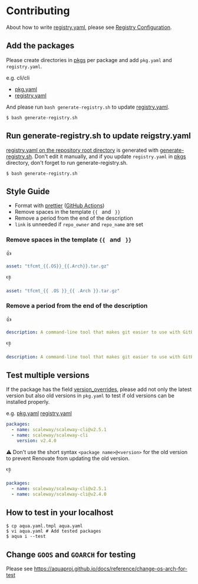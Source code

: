 # Contributing

About how to write [registry.yaml](registry.yaml), please see [Registry Configuration](https://aquaproj.github.io/docs/reference/registry-config).

## Add the packages

Please create directories in [pkgs](pkgs) per package and add `pkg.yaml` and `registry.yaml`.

e.g. cli/cli

- [pkg.yaml](pkgs/cli/cli/pkg.yaml)
- [registry.yaml](pkgs/cli/cli/registry.yaml)

And please run `bash generate-registry.sh` to update [registry.yaml](registry.yaml).

```console
$ bash generate-registry.sh
```

## Run generate-registry.sh to update reigstry.yaml

[registry.yaml on the repository root directory](registry.yaml) is generated with [generate-registry.sh](generate-registry.sh).
Don't edit it manually, and if you update `registry.yaml` in [pkgs](pkgs) directory, don't forget to run generate-registry.sh.

```console
$ bash generate-registry.sh
```

## Style Guide

- Format with [prettier](https://prettier.io/) ([GitHub Actions](.github/workflows/prettier.yaml))
- Remove spaces in the template `{{ ` and ` }}`
- Remove a period from the end of the description
- `link` is unneeded if `repo_owner` and `repo_name` are set

### Remove spaces in the template `{{ ` and ` }}`

:thumbsup:

```yaml
asset: "tfcmt_{{.OS}}_{{.Arch}}.tar.gz"
```

:thumbsdown:

```yaml
asset: "tfcmt_{{ .OS }}_{{ .Arch }}.tar.gz"
```

### Remove a period from the end of the description

:thumbsup:

```yaml
description: A command-line tool that makes git easier to use with GitHub
```

:thumbsdown:

```yaml
description: A command-line tool that makes git easier to use with GitHub.
```

## Test multiple versions

If the package has the field [version_overrides](https://aquaproj.github.io/docs/reference/registry-config#version_constraint-version_overrides),
please add not only the latest version but also old versions in `pkg.yaml` to test if old versions can be installed properly.

e.g. [pkg.yaml](pkgs/scaleway/scaleway-cli/pkg.yaml) [registry.yaml](pkgs/scaleway/scaleway-cli/registry.yaml)

```yaml
packages:
  - name: scaleway/scaleway-cli@v2.5.1
  - name: scaleway/scaleway-cli
    version: v2.4.0
```

:warning: Don't use the short syntax `<package name>@<version>` for the old version to prevent Renovate from updating the old version.

:thumbsdown:

```yaml
packages:
  - name: scaleway/scaleway-cli@v2.5.1
  - name: scaleway/scaleway-cli@v2.4.0
```

## How to test in your localhost

```console
$ cp aqua.yaml.tmpl aqua.yaml
$ vi aqua.yaml # Add tested packages
$ aqua i --test
```

## Change `GOOS` and `GOARCH` for testing

Please see https://aquaproj.github.io/docs/reference/change-os-arch-for-test
